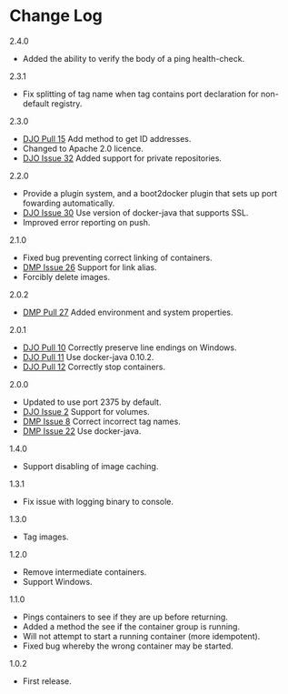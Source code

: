 Change Log
===
2.4.0

* Added the ability to verify the body of a ping health-check.

2.3.1

* Fix splitting of tag name when tag contains port declaration for non-default registry.

2.3.0

* [DJO Pull 15](https://github.com/alexec/docker-java-orchestration/pull/15) Add method to get ID addresses.
* Changed to Apache 2.0 licence.
* [DJO Issue 32](https://github.com/alexec/docker-maven-plugin/issues/32) Added support for private repositories. 

2.2.0

* Provide a plugin system, and a boot2docker plugin that sets up port fowarding automatically.
* [DJO Issue 30](https://github.com/alexec/docker-maven-plugin/issues/30) Use version of docker-java that supports SSL.
* Improved error reporting on push.

2.1.0

* Fixed bug preventing correct linking of containers.
* [DMP Issue 26](https://github.com/alexec/docker-maven-plugin/issues/26) Support for link alias.
* Forcibly delete images.

2.0.2

* [DMP Pull 27](https://github.com/alexec/docker-maven-plugin/pull/27) Added environment and system properties.

2.0.1

* [DJO Pull 10](https://github.com/alexec/docker-java-orchestration/pull/10) Correctly preserve line endings on Windows. 
* [DJO Pull 11](https://github.com/alexec/docker-java-orchestration/pull/11) Use docker-java 0.10.2.
* [DJO Pull 12](https://github.com/alexec/docker-java-orchestration/pull/12) Correctly stop containers.


2.0.0

* Updated to use port 2375 by default.
* [DJO Issue 2](https://github.com/alexec/docker-java-orchestration/issues/2) Support for volumes.
* [DMP Issue 8](https://github.com/alexec/docker-maven-plugin/issues/8) Correct incorrect tag names.
* [DMP Issue 22](https://github.com/alexec/docker-maven-plugin/issues/22) Use docker-java.

1.4.0

* Support disabling of image caching.

1.3.1

* Fix issue with logging binary to console.

1.3.0

* Tag images.

1.2.0

* Remove intermediate containers.
* Support Windows.
 
1.1.0

* Pings containers to see if they are up before returning.
* Added a method the see if the container group is running.
* Will not attempt to start a running container (more idempotent).
* Fixed bug whereby the wrong container may be started.

1.0.2

* First release.

